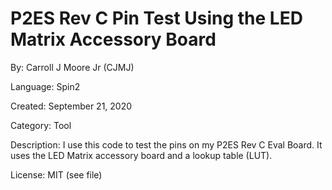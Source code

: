 # P2ES Rev C Pin Test Using the LED Matrix Accessory Board 

By: Carroll J Moore Jr (CJMJ)

Language: Spin2

Created: September 21, 2020

Category: Tool

Description:
I use this code to test the pins on my P2ES Rev C Eval Board.  It uses the LED Matrix accessory board and a lookup table (LUT).

License: MIT (see file)

